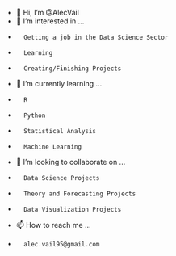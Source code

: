 - 👋 Hi, I’m @AlecVail
- 👀 I’m interested in ...
-       Getting a job in the Data Science Sector
-       Learning
-       Creating/Finishing Projects
- 🌱 I’m currently learning ...
-       R
-       Python
-       Statistical Analysis
-       Machine Learning
- 💞️ I’m looking to collaborate on ...
-       Data Science Projects
-       Theory and Forecasting Projects
-       Data Visualization Projects
- 📫 How to reach me ...
-       alec.vail95@gmail.com

<!---
Alec Vail/LordOfSmores is a ✨ special ✨ repository because its `README.md` (this file) appears on your GitHub profile.
You can click the Preview link to take a look at your changes.
--->
